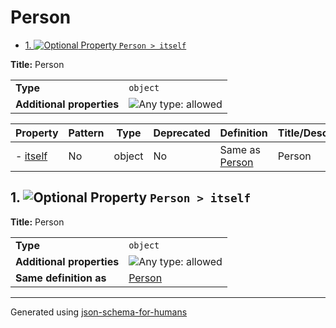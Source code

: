 # Person

- [1. ![Optional](https://img.shields.io/badge/Optional-yellow) Property `Person > itself`](#itself)

**Title:** Person

|                           |                                                                             |
| ------------------------- | --------------------------------------------------------------------------- |
| **Type**                  | `object`                                                                    |
| **Additional properties** | ![Any type: allowed](https://img.shields.io/badge/Any%20type-allowed-green) |

| Property             | Pattern | Type   | Deprecated | Definition               | Title/Description |
| -------------------- | ------- | ------ | ---------- | ------------------------ | ----------------- |
| - [itself](#itself ) | No      | object | No         | Same as [Person](#root ) | Person            |

## <a name="itself"></a>1. ![Optional](https://img.shields.io/badge/Optional-yellow) Property `Person > itself`

**Title:** Person

|                           |                                                                             |
| ------------------------- | --------------------------------------------------------------------------- |
| **Type**                  | `object`                                                                    |
| **Additional properties** | ![Any type: allowed](https://img.shields.io/badge/Any%20type-allowed-green) |
| **Same definition as**    | [Person](#root)                                                             |

----------------------------------------------------------------------------------------------------------------------------
Generated using [json-schema-for-humans](https://github.com/coveooss/json-schema-for-humans)

